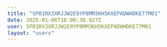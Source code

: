 ```yaml
---
title: "SP01RX3XRJJW2E9YP8MM3KH5KXEPADWHDKE77M01"
date: 2025-01-06T16:00:38.927Z
user: SP01RX3XRJJW2E9YP8MM3KH5KXEPADWHDKE77M01
layout: "users"
---
```

    